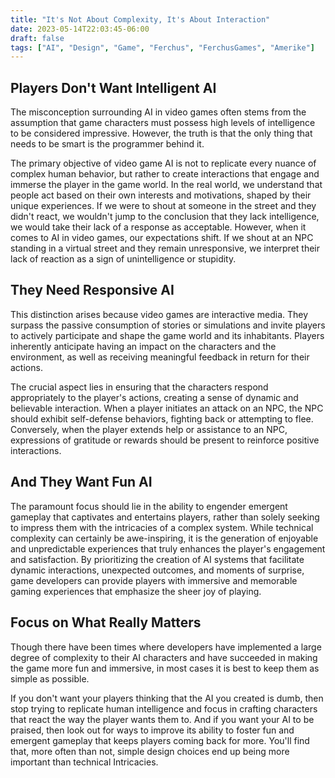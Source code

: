 ```yaml
---
title: "It's Not About Complexity, It's About Interaction"
date: 2023-05-14T22:03:45-06:00
draft: false
tags: ["AI", "Design", "Game", "Ferchus", "FerchusGames", "Amerike"]
---
```


## Players Don't Want Intelligent AI

The misconception surrounding AI in video games often stems from the assumption that game characters must possess high levels of intelligence to be considered impressive. However, the truth is that the only thing that needs to be smart is the programmer behind it.

The primary objective of video game AI is not to replicate every nuance of complex human behavior, but rather to create interactions that engage and immerse the player in the game world. In the real world, we understand that people act based on their own interests and motivations, shaped by their unique experiences. If we were to shout at someone in the street and they didn't react, we wouldn't jump to the conclusion that they lack intelligence, we would take their lack of a response as acceptable. However, when it comes to AI in video games, our expectations shift. If we shout at an NPC standing in a virtual street and they remain unresponsive, we interpret their lack of reaction as a sign of unintelligence or stupidity.

## They Need Responsive AI

This distinction arises because video games are interactive media. They surpass the passive consumption of stories or simulations and invite players to actively participate and shape the game world and its inhabitants. Players inherently anticipate having an impact on the characters and the environment, as well as receiving meaningful feedback in return for their actions.

The crucial aspect lies in ensuring that the characters respond appropriately to the player's actions, creating a sense of dynamic and believable interaction. When a player initiates an attack on an NPC, the NPC should exhibit self-defense behaviors, fighting back or attempting to flee. Conversely, when the player extends help or assistance to an NPC, expressions of gratitude or rewards should be present to reinforce positive interactions. 

## And They Want Fun AI

The paramount focus should lie in the ability to engender emergent gameplay that captivates and entertains players, rather than solely seeking to impress them with the intricacies of a complex system. While technical complexity can certainly be awe-inspiring, it is the generation of enjoyable and unpredictable experiences that truly enhances the player's engagement and satisfaction. By prioritizing the creation of AI systems that facilitate dynamic interactions, unexpected outcomes, and moments of surprise, game developers can provide players with immersive and memorable gaming experiences that emphasize the sheer joy of playing. 

## Focus on What Really Matters

Though there have been times where developers have implemented a large degree of complexity to their AI characters and have succeeded in making the game more fun and immersive, in most cases it is best to keep them as simple as possible.

If you don't want your players thinking that the AI you created is dumb, then stop trying to replicate human intelligence and focus in crafting characters that react the way the player wants them to. And if you want your AI to be praised, then look out for ways to improve its ability to foster fun and emergent gameplay that keeps players coming back for more. You'll find that, more often than not, simple design choices end up being more important than technical 
Intricacies.